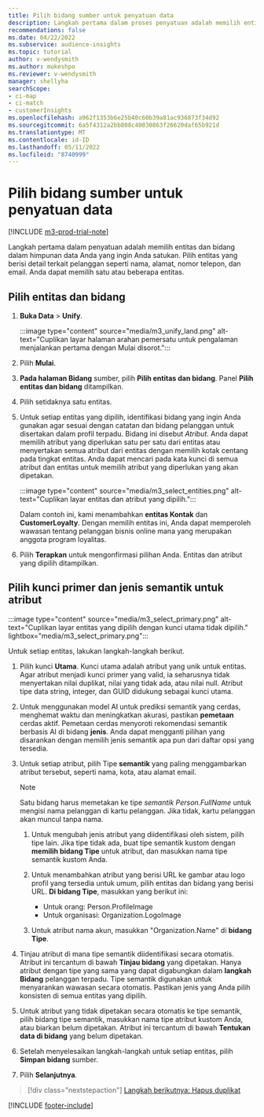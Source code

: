 ```yaml
---
title: Pilih bidang sumber untuk penyatuan data
description: Langkah pertama dalam proses penyatuan adalah memilih entitas, atribut, kunci utama, dan tipe semantik untuk memetakan data ke profil pelanggan terpadu.
recommendations: false
ms.date: 04/22/2022
ms.subservice: audience-insights
ms.topic: tutorial
author: v-wendysmith
ms.author: mukeshpo
ms.reviewer: v-wendysmith
manager: shellyha
searchScope:
- ci-map
- ci-match
- customerInsights
ms.openlocfilehash: a962f1353b6e25b40c60b39a81ac936873f34d92
ms.sourcegitcommit: 6a5f4312a2bb808c40830863f26620daf65b921d
ms.translationtype: MT
ms.contentlocale: id-ID
ms.lasthandoff: 05/11/2022
ms.locfileid: "8740999"
---
```

# <a name="select-source-fields-for-data-unification"></a>Pilih bidang sumber untuk penyatuan data

[!INCLUDE [m3-prod-trial-note](includes/m3-prod-trial-note.md)]

Langkah pertama dalam penyatuan adalah memilih entitas dan bidang dalam himpunan data Anda yang ingin Anda satukan. Pilih entitas yang berisi detail terkait pelanggan seperti nama, alamat, nomor telepon, dan email. Anda dapat memilih satu atau beberapa entitas.

## <a name="select-entities-and-fields"></a>Pilih entitas dan bidang

1. **Buka Data** > **Unify**.

   :::image type="content" source="media/m3_unify_land.png" alt-text="Cuplikan layar halaman arahan pemersatu untuk pengalaman menjalankan pertama dengan Mulai disorot.":::

1. Pilih **Mulai**.

1. **Pada halaman Bidang** sumber, pilih **Pilih entitas dan bidang**. Panel **Pilih entitas dan bidang** ditampilkan.

1. Pilih setidaknya satu entitas.

1. Untuk setiap entitas yang dipilih, identifikasi bidang yang ingin Anda gunakan agar sesuai dengan catatan dan bidang pelanggan untuk disertakan dalam profil terpadu. Bidang ini disebut *Atribut*. Anda dapat memilih atribut yang diperlukan satu per satu dari entitas atau menyertakan semua atribut dari entitas dengan memilih kotak centang pada tingkat entitas. Anda dapat mencari pada kata kunci di semua atribut dan entitas untuk memilih atribut yang diperlukan yang akan dipetakan.

   :::image type="content" source="media/m3_select_entities.png" alt-text="Cuplikan layar entitas dan atribut yang dipilih.":::

   Dalam contoh ini, kami menambahkan **entitas Kontak** dan **CustomerLoyalty**. Dengan memilih entitas ini, Anda dapat memperoleh wawasan tentang pelanggan bisnis online mana yang merupakan anggota program loyalitas.

1. Pilih **Terapkan** untuk mengonfirmasi pilihan Anda. Entitas dan atribut yang dipilih ditampilkan.

## <a name="select-primary-key-and-semantic-type-for-attributes"></a>Pilih kunci primer dan jenis semantik untuk atribut

   :::image type="content" source="media/m3_select_primary.png" alt-text="Cuplikan layar entitas yang dipilih dengan kunci utama tidak dipilih." lightbox="media/m3_select_primary.png":::

Untuk setiap entitas, lakukan langkah-langkah berikut.

1. Pilih kunci **Utama**. Kunci utama adalah atribut yang unik untuk entitas. Agar atribut menjadi kunci primer yang valid, ia seharusnya tidak menyertakan nilai duplikat, nilai yang tidak ada, atau nilai null. Atribut tipe data string, integer, dan GUID didukung sebagai kunci utama.

1. Untuk menggunakan model AI untuk prediksi semantik yang cerdas, menghemat waktu dan meningkatkan akurasi, pastikan **pemetaan** cerdas aktif. Pemetaan cerdas menyoroti rekomendasi semantik berbasis AI di bidang **jenis**. Anda dapat mengganti pilihan yang disarankan dengan memilih jenis semantik apa pun dari daftar opsi yang tersedia.

1. Untuk setiap atribut, pilih Tipe **semantik** yang paling menggambarkan atribut tersebut, seperti nama, kota, atau alamat email.

   > [!NOTE]
   > Satu bidang harus memetakan ke tipe *semantik Person.FullName* untuk mengisi nama pelanggan di kartu pelanggan. Jika tidak, kartu pelanggan akan muncul tanpa nama.

   1. Untuk mengubah jenis atribut yang diidentifikasi oleh sistem, pilih tipe lain. Jika tipe tidak ada, buat tipe semantik kustom dengan **memilih bidang Tipe** untuk atribut, dan masukkan nama tipe semantik kustom Anda.

   1. Untuk menambahkan atribut yang berisi URL ke gambar atau logo profil yang tersedia untuk umum, pilih entitas dan bidang yang berisi URL. **Di bidang Tipe**, masukkan yang berikut ini:
      - Untuk orang: Person.ProfileImage
      - Untuk organisasi: Organization.LogoImage

   1. Untuk atribut nama akun, masukkan "Organization.Name" di **bidang Tipe**.

1. Tinjau atribut di mana tipe semantik diidentifikasi secara otomatis. Atribut ini tercantum di bawah **Tinjau bidang** yang dipetakan. Hanya atribut dengan tipe yang sama yang dapat digabungkan dalam **langkah Bidang** pelanggan terpadu. Tipe semantik digunakan untuk menyarankan wawasan secara otomatis. Pastikan jenis yang Anda pilih konsisten di semua entitas yang dipilih.

1. Untuk atribut yang tidak dipetakan secara otomatis ke tipe semantik, pilih bidang tipe semantik, masukkan nama tipe atribut kustom Anda, atau biarkan belum dipetakan. Atribut ini tercantum di bawah **Tentukan data di bidang** yang belum dipetakan.

1. Setelah menyelesaikan langkah-langkah untuk setiap entitas, pilih **Simpan bidang** sumber.

1. Pilih **Selanjutnya**.

> [!div class="nextstepaction"]
> [Langkah berikutnya: Hapus duplikat](remove-duplicates.md)

[!INCLUDE [footer-include](includes/footer-banner.md)]
